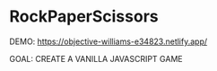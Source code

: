# RockPaperScissors

DEMO: https://objective-williams-e34823.netlify.app/

GOAL: CREATE A VANILLA JAVASCRIPT GAME
